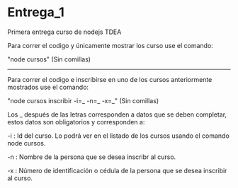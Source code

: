 # Entrega_1
Primera entrega curso de nodejs TDEA

Para correr el codigo y únicamente mostrar los curso use el comando:

"node cursos" (Sin comillas)

*******************************************

Para correr el codigo e inscribirse en uno de los cursos anteriormente mostrados use el comando:

"node cursos inscribir -i=_ -n=_ -x=_" (Sin comillas)

Los _ después de las letras corresponden a datos que se deben completar, estos datos son obligatorios y corresponden a:

-i : Id del curso. Lo podrá ver en el listado de los cursos usando el comando node cursos.

-n : Nombre de la persona que se desea inscribr al curso.

-x : Número de identificación o cédula de la persona que se desea inscribir al curso.
